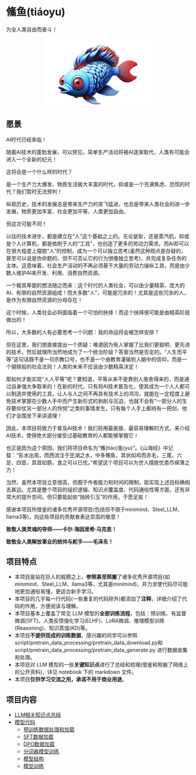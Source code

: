 # 鯈鱼(tiáoyu)
为全人类自由而奋斗！

<div align="center">

<img src="./images/logo.png" alt="logo" width="300">

</div>


## 愿景

AI时代已经来临！

随着AI技术的蓬勃发展，可以预见，简单生产活动将被AI逐渐取代，人类有可能会进入一个全新的纪元！

这将会是一个什么样的时代？

是一个生产力大爆发、物质生活极大丰富的时代，抑或是一个充满焦虑、恐慌的时代？我们暂时无法预判！

纵观历史，技术的发展总是带来生产力的突飞猛进，也总是带来人类社会的进一步发展，物质更加丰富、社会更加平等、人类更加自由。

但这次可能不同！

以往的技术进步，都是建立在“人”这个基础之上的。无论是犁，还是蒸汽机，抑或是个人计算机，都是依附于人的“工具”，也创造了更多的劳动力需求。而AI却可以在很大程度上摆脱“人”的控制，成为一个可以独立思考(虽然这种观点是存疑的，甚至可以说是伪命题的，但不可否认它的行为很像独立思考)，并完成复杂任务的主体。这意味着，社会生产活动的不再必须基于大量的劳动力操纵工具，而是由少数人维护AI来开发、利用、消费自然资源。

一个极其卑鄙的想法随之而来：这个时代的人类社会，可以由少量精英、庞大的AI、有限的自然资源组成！而大多数“人”，可能是冗余的！尤其是这些冗余的人，是作为有限自然资源的分母存在！

这个时候，人类社会必将面临着一个可怕的抉择！而这个抉择很可能是由精英阶层做出的！

所以，大多数的人有必要思考一个问题：我的命运将会被怎样安排？

但在这里，我们想直接提出一个质疑：难道因为有人掌握了比我们更聪明、更先进的技术，然后就理所当然地成为了一个统治阶级？答案当然是否定的。“人生而平等”这句话既不是一句宗教口号，也不是一个由教育灌输到人脑中的信仰，而是一个钢铁般的社会法则！人类的未来不应该由少数精英决定！

那如何才能实现“人人平等”呢？要知道，平等从来不是靠别人施舍得来的，而是通过自身强大争取来的！在新的时代，只有将AI技术普及化，使其成为一个人人都可以制造并使用的工具，让人与人之间不再具有技术上的鸿沟，就能在一定程度上避免技术掌握在少数人手中而产生新形式的剥削与压迫，也就不会有“一部分人的生存要仰仗另一部分人的怜悯”之类的事情发生。只有每个人手上都持有一把剑，他们才会围坐下来讲道理！

因此，本项目将致力于普及AI技术！我们将用最直接、最容易理解的方式，来介绍AI技术，使得绝大部分接受过基础教育的人都能够掌握它！

也正是因为这个原因，我们将项目命名为“鯈(tiáo)鱼(yu)”。《山海经》中记载：“彭水出焉，而西流注于芘湖之水，中多鯈鱼，其状如鸡而赤毛，三尾、六足、四首，其音如鹊，食之可以已忧。”希望这个项目可以为世人摆脱忧患尽绵薄之力！

当然，虽然本项目立意很高，但囿于作者能力和时间的限制，距实现上述目标确相去甚远。尤其是整个项目的组织逻辑、知识点覆盖度、代码通俗性等方面，还有非常大的提升空间。但只要能起些“抛砖引玉”的作用，于愿足矣！

感谢本项目所借鉴的诸多优秀开源项目(包括但不限于minimind、Steel_LLM、llama3等)，向这些项目的贡献者表达崇高的敬意！

**致敬人类灵魂的导师——卡尔·海因里希·马克思！**

**致敬全人类解放事业的统帅与舵手——毛泽东！**

## 项目特点

 - 本项目是站在巨人的肩膀之上，**参照甚至照搬**了诸多优秀开源项目(如minimind、Steel_LLM、llama3等，尤其是minimind)，并力求使代码尽可能地更加通俗易懂，更适合新手学习。
 - 本项目的几乎每一行代码(一些重复的代码除外)都添加了**注释**，详细介绍了代码的作用，方便阅读与理解。
 - 本项目基本上覆盖了常见 LLM 模型的**全部训练流程**，包括：预训练、有监督微调(SFT)、人类反馈强化学习(ELHF)、LoRA微调、推理模型训练(Reasoning)、知识蒸馏(KD)等。
 - 本项目**不提供现成的训练数据**，感兴趣的同学可以参照 script/pretrain_data_processing/pretrain_data_download.py和script/pretrain_data_processing/pretrain_data_generate.py 进行数据收集和处理。
 - 本项目对 LLM 模型的一些**关键知识点**进行了总结和梳理(借鉴和照搬了网络上的公开资料)，详见 notebook 下的 markdown 文件。
 - 本项目**仅供学习交流之用，承诺不用于商业用途**。

## 项目内容
- [LLM相关知识点总结](notebook)
- [模型代码](script)
    - [预训练数据处理和加载](script/pretrain_data_processing)
    - [SFT数据加载](script/sft_data_processing)
    - [DPO数据加载](script/dpo_data_processing)
    - [分词器模型训练](script/tokenizer_training/BPE_tokenizer_training.py)
    - [模型结构](script/modeling)
    - [模型训练](script/training)
